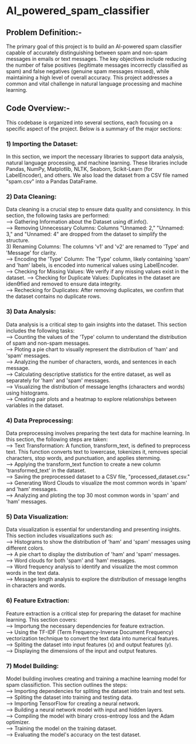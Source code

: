 # AI_powered_spam_classifier
## Problem Definition:-
The primary goal of this project is to build an AI-powered spam classifier 
capable of accurately distinguishing between spam and non-spam messages in emails or 
text messages. The key objectives include reducing the number of false positives 
(legitimate messages incorrectly classified as spam) and false negatives (genuine spam 
messages missed), while maintaining a high level of overall accuracy. This project 
addresses a common and vital challenge in natural language processing and machine 
learning. 
## Code Overview:-
This codebase is organized into several sections, each focusing on a specific aspect of the 
project. Below is a summary of the major sections:
### 1) Importing the Dataset:
In this section, we import the necessary libraries to support data analysis, natural 
language processing, and machine learning. These libraries include Pandas, NumPy, 
Matplotlib, NLTK, Seaborn, Scikit-Learn (for LabelEncoder), and others. We also load the 
dataset from a CSV file named "spam.csv" into a Pandas DataFrame. 
### 2) Data Cleaning:
Data cleaning is a crucial step to ensure data quality and consistency. In this section, the 
following tasks are performed: <br>
--> Gathering Information about the Dataset using df.info().<br>
--> Removing Unnecessary Columns: Columns "Unnamed: 2," "Unnamed: 3," and 
"Unnamed: 4" are dropped from the dataset to simplify the structure. <br>
3) Renaming Columns: The columns 'v1' and 'v2' are renamed to 'Type' and 'Message' 
for clarity. <br>
--> Encoding the 'Type' Column: The 'Type' column, likely containing 'spam' and 'ham' 
labels, is encoded into numerical values using LabelEncoder. <br>
--> Checking for Missing Values: We verify if any missing values exist in the dataset. 
--> Checking for Duplicate Values: Duplicates in the dataset are idenƟfied and removed 
to ensure data integrity. <br>
--> Rechecking for Duplicates: After removing duplicates, we confirm that the dataset 
contains no duplicate rows. <br>
### 3) Data Analysis:
Data analysis is a critical step to gain insights into the dataset. This section includes the 
following tasks: <br>
--> Counting the values of the 'Type' column to understand the distribution of spam 
and non-spam messages. <br>
--> Ploting a pie chart to visually represent the distribution of 'ham' and 'spam' 
messages. <br>
--> Analyzing the number of characters, words, and sentences in each message. <br>
--> Calculating descriptive statistics for the entire dataset, as well as separately for 
'ham' and 'spam' messages. <br>
--> Visualizing the distribution of message lengths (characters and words) using 
histograms. <br>
--> Creating pair plots and a heatmap to explore relationships between variables in the 
dataset. <br>
### 4) Data Preprocessing: 
Data preprocessing involves preparing the text data for machine learning. In this section, 
the following steps are taken: <br>
--> Text Transformation: A function, transform_text, is defined to preprocess text. This 
function converts text to lowercase, tokenizes it, removes special characters, stop 
words, and punctuation, and applies stemming.<br>
--> Applying the transform_text function to create a new column 'transformed_text' in 
the dataset. <br>
--> Saving the preprocessed dataset to a CSV file, "processed_dataset.csv." <br>
--> Generating Word Clouds to visualize the most common words in 'spam' and 'ham' 
messages. <br>
--> Analyzing and ploting the top 30 most common words in 'spam' and 'ham' 
messages. <br>
### 5) Data Visualization:
Data visualization is essential for understanding and presenting insights. This section 
includes visualizations such as:<br>
--> Histograms to show the distribution of 'ham' and 'spam' messages using different 
colors. <br>
--> A pie chart to display the distribution of 'ham' and 'spam' messages.<br>
--> Word clouds for both 'spam' and 'ham' messages. <br>
--> Word frequency analysis to identify and visualize the most common words in the 
text data. <br>
--> Message length analysis to explore the distribution of message lengths in 
characters and words. <br>
### 6) Feature Extraction:
Feature extraction is a critical step for preparing the dataset for machine learning. This 
section covers:<br>
--> Importung the necessary dependencies for feature extraction.<br>
--> Using the TF-IDF (Term Frequency-Inverse Document Frequency) vectorization 
technique to convert the text data into numerical features. <br>
--> Spliting the dataset into input features (x) and output features (y).<br>
--> Displaying the dimensions of the input and output features. <br>
### 7) Model Building:
Model building involves creating and training a machine learning model for spam 
classifiction. This section outlines the steps:<br>
--> Importing dependencies for spliting the dataset into train and test sets.<br>
--> Spliting the dataset into training and testing data.<br>
--> Importing TensorFlow for creating a neural network.<br>
--> Building a neural network model with input and hidden layers. <br>
--> Compiling the model with binary cross-entropy loss and the Adam optimizer.<br>
--> Training the model on the training dataset. <br>
--> Evaluating the model's accuracy on the test dataset.<br>
